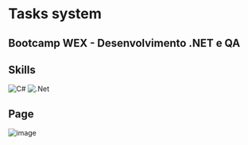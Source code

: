 # Tasks system

## Bootcamp WEX - Desenvolvimento .NET e QA

## Skills
![C#](https://img.shields.io/badge/c%23-%5C2D91.svg?style=for-the-badge&logo=c-sharp&logoColor=white)
![.Net](https://img.shields.io/badge/.NET-5C2D91?style=for-the-badge&logo=.net&logoColor=white)

## Page

![image](https://github.com/jessicacosta07/tasks-system/assets/65916297/52077237-c16e-421f-be80-ae8d8a658f9b)

